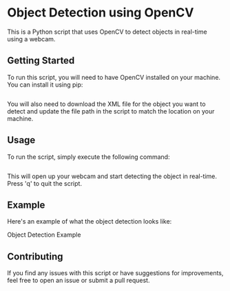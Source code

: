 # Object Detection using OpenCV

This is a Python script that uses OpenCV to detect objects in real-time using a webcam. 

## Getting Started

To run this script, you will need to have OpenCV installed on your machine. You can install it using pip:

```pip install opencv-python
```

You will also need to download the XML file for the object you want to detect and update the file path in the script to match the location on your machine.

## Usage

To run the script, simply execute the following command:


```python object_detection.py
```
This will open up your webcam and start detecting the object in real-time. Press 'q' to quit the script.

## Example

Here's an example of what the object detection looks like:

Object Detection Example

## Contributing

If you find any issues with this script or have suggestions for improvements, feel free to open an issue or submit a pull request.


